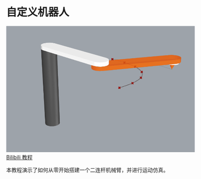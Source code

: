 # 自定义机器人
![二连杆机械臂](link2.gif)
[Bilibili 教程](https://www.bilibili.com/video/BV1M54y1T72U)

本教程演示了如何从零开始搭建一个二连杆机械臂，并进行运动仿真。
